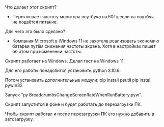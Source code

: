 Что делает этот скрипт?
- Переключает частоту монитора ноутбука на 60Гц если на ноутбук не подаётся питание.
  
Для чего это было сделано?
- Компания Microsoft в Windows 11 не захотела реализовать экономию батареи путём снижения частоты экрана. Хотя в настройках пишет об этом при изменении частоты.


Скрипт работает на Windows. Делал тест на Windows 11

Для его работы понадобится установить python 3.10.6.

Потом установить дополнительные модули:
pip install psutil
pip install pywin32

Запуск "py BreadcrumbsChangeScreenRateWhenRunBattery.pyw".

Скрипт запустится в фоне и будет работать до перезагрузки ПК.

Чтобы скрипт работал и после перезагрузки ПК его нужно добавить в автозагрузку.
